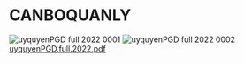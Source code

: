 # CANBOQUANLY
![uyquyenPGD full 2022 0001](https://user-images.githubusercontent.com/113705782/190865232-662430f0-9170-4e53-adca-e4f626406a33.jpg)
![uyquyenPGD full 2022 0002](https://user-images.githubusercontent.com/113705782/190865239-ffb26060-3b43-41f8-b9ef-c3a2fd902acf.jpg)
[uyquyenPGD.full.2022.pdf](https://github.com/phatminhcompany/CANBOQUANLY/files/9592029/uyquyenPGD.full.2022.pdf)
